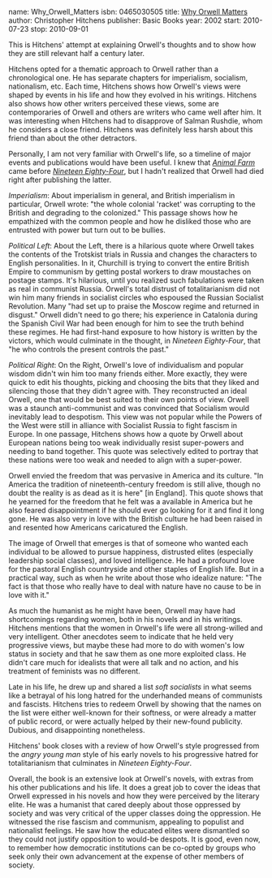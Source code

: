 name: Why_Orwell_Matters
isbn: 0465030505
title: [Why Orwell Matters](http://amzn.com/0465030505)
author: Christopher Hitchens
publisher: Basic Books
year: 2002
start: 2010-07-23
stop: 2010-09-01

This is Hitchens' attempt at explaining Orwell's thoughts and to show how they
are still relevant half a century later.

Hitchens opted for a thematic approach to Orwell rather than a chronological
one.  He has separate chapters for imperialism, socialism, nationalism, etc.
Each time, Hitchens shows how Orwell's views were shaped by events in his life
and how they evolved in his writings.  Hitchens also shows how other writers
perceived these views, some are contemporaries of Orwell and others are writers
who came well after him.  It was interesting when Hitchens had to disapprove of
Salman Rushdie, whom he considers a close friend.  Hitchens was definitely less
harsh about this friend than about the other detractors.

Personally, I am not very familiar with Orwell's life, so a timeline of major
events and publications would have been useful.  I knew that
_[Animal Farm](#Animal_Farm)_ came before
_[Nineteen Eighty-Four](http://amzn.com/0452284236)_,
but I hadn't realized that Orwell had died right after publishing the latter.

_Imperialism_: About imperialism in general, and British imperialism in
particular, Orwell wrote: "the whole colonial 'racket' was corrupting to the
British and degrading to the colonized."  This passage shows how he empathized
with the common people and how he disliked those who are entrusted with power
but turn out to be bullies.

_Political Left_: About the Left, there is a hilarious quote where Orwell takes
the contents of the Trotskist trials in Russia and changes the characters to
English personalities.  In it, Churchill is trying to convert the entire British
Empire to communism by getting postal workers to draw moustaches on postage
stamps.  It's hilarious, until you realized such fabulations were taken as real
in communist Russia.  Orwell's total distrust of totalitarianism did not win
him many friends in socialist circles who espoused the Russian Socialist
Revolution.  Many "had set up to praise the Moscow regime and returned in
disgust."  Orwell didn't need to go there; his experience in Catalonia during
the Spanish Civil War had been enough for him to see the truth behind these
regimes.  He had first-hand exposure to how history is written by the victors,
which would culminate in the thought, in _Nineteen Eighty-Four_, that "he who
controls the present controls the past."

_Political Right_: On the Right, Orwell's love of individualism and popular
wisdom didn't win him too many friends either.  More exactly, they were quick to
edit his thoughts, picking and choosing the bits that they liked and silencing
those that they didn't agree with.  They reconstructed an ideal Orwell, one that
would be best suited to their own points of view.  Orwell was a staunch
anti-communist and was convinced that Socialism would inevitably lead to
despotism.  This view was not popular while the Powers of the West were still in
alliance with Socialist Russia to fight fascism in Europe.  In one passage,
Hitchens shows how a quote by Orwell about European nations being too weak
individually resist super-powers and needing to band together.  This quote was
selectively edited to portray that these nations were too weak and needed to
align with a super-power.

Orwell envied the freedom that was pervasive in America and its culture.  "In
America the tradition of nineteenth-century freedom is still alive, though no
doubt the reality is as dead as it is here" [in England].  This quote shows that
he yearned for the freedom that he felt was a available in America but he also
feared disappointment if he should ever go looking for it and find it long gone.
He was also very in love with the British culture he had been raised in and
resented how Americans caricatured the English.

The image of Orwell that emerges is that of someone who wanted each individual
to be allowed to pursue happiness, distrusted elites (especially leadership
social classes), and loved intelligence.  He had a profound love for the
pastoral English countryside and other staples of English life.  But in a
practical way, such as when he write about those who idealize nature: "The fact
is that those who really have to deal with nature have no cause to be in love
with it."

As much the humanist as he might have been, Orwell may have had shortcomings
regarding women, both in his novels and in his writings.  Hitchens mentions that
the women in Orwell's life were all strong-willed and very intelligent.  Other
anecdotes seem to indicate that he held very progressive views, but maybe these
had more to do with women's low status in society and that he saw them as one
more exploited class.  He didn't care much for idealists that were all talk and
no action, and his treatment of feminists was no different.

Late in his life, he drew up and shared a list _soft socialists_ in what seems
like a betrayal of his long hatred for the underhanded means of communists and
fascists.  Hitchens tries to redeem Orwell by showing that the names on the list
were either well-known for their softness, or were already a matter of public
record, or were actually helped by their new-found publicity.  Dubious, and
disappointing nonetheless.

Hitchens' book closes with a review of how Orwell's style progressed from the
_angry young man_ style of his early novels to his progressive hatred for
totalitarianism that culminates in _Nineteen Eighty-Four_.

Overall, the book is an extensive look at Orwell's novels, with extras from his
other publications and his life.  It does a great job to cover the ideas that
Orwell expressed in his novels and how they were perceived by the literary
elite.  He was a humanist that cared deeply about those oppressed by society
and was very critical of the upper classes doing the oppression.  He witnessed
the rise fascism and communism, appealing to populist and nationalist feelings.
He saw how the educated elites were dismantled so they could not justify
opposition to would-be despots.  It is good, even now, to remember how
democratic institutions can be co-opted by groups who seek only their own
advancement at the expense of other members of society.
